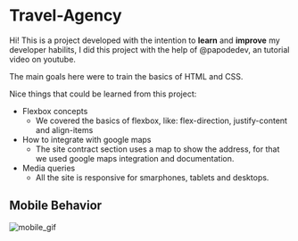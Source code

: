 # Travel-Agency

Hi! This is a project developed with the intention to **learn** and **improve** my developer habilits, I did this project with the help of @papodedev, an tutorial video on youtube.

The main goals here were to train the basics of HTML and CSS.

Nice things that could be learned from this project:

- Flexbox concepts
    - We covered the basics of flexbox, like: flex-direction, justify-content and align-items
- How to integrate with google maps
    - The site contract section uses a map to show the address, for that we used google maps integration and documentation.
- Media queries
    - All the site is responsive for smarphones, tablets and desktops.

## Mobile Behavior

![mobile_gif](./assets/img/mobile_gif.gif)